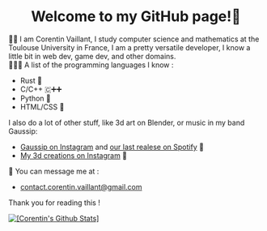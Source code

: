 <div align="center">
  <h1>Welcome to my GitHub page!🤗</h1>
</div>

💁🏻 I am Corentin Vaillant, I study computer science and mathematics at the Toulouse University in France, I am a pretty versatile developer, I know a little bit in web dev, game dev, and other domains. </br>
🧑🏻‍💻 A list of the programming languages I know :
* Rust 🦀
* C/C++ 🇨➕➕
* Python 🐍
* HTML/CSS 📄

I also do a lot of other stuff, like 3d art on Blender, or music in my band Gaussip:
* [Gaussip on Instagram](https://instagram.com/gaussip) and [our last realese on Spotify](https://open.spotify.com/intl-fr/album/3wztDVSUZV5jCG5eyyd9FU)  🥁
* [My 3d creations on Instagram](https://instagram.com/okkoquelicot_3d) 🎨

📧 You can message me at :
* [contact.corentin.vaillant@gmail.com](mailto:contact.corentin.vaillant@gmail.com)

Thank you for reading this !


<div>
    <a href="https://github.com/anuraghazra/github-readme-stats">
        <img src="https://github-readme-stats.vercel.app/api?username=CorentinVaillant&show_icons=true&include_all_commits=true&count_private=true&hide_border=true&theme=bright" alt="[Corentin's Github Stats]">
    </a>
</div>
